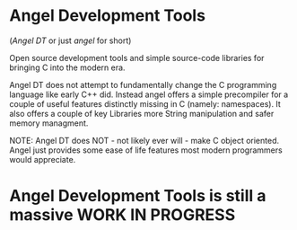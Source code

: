 # Angel Development Tools
(_Angel DT_ or just _angel_ for short)

Open source development tools and simple source-code libraries for bringing C into the modern era.

Angel DT does not attempt to fundamentally change the C programming language like early C++ did. Instead angel offers a simple precompiler for a couple of useful features distinctly missing in C (namely: namespaces). It also offers a couple of key Libraries more String manipulation and safer memory managment.

NOTE: Angel DT does NOT - not likely ever will - make C object oriented. Angel just provides some ease of life features most modern programmers would appreciate.


# Angel Development Tools is still a massive WORK IN PROGRESS

